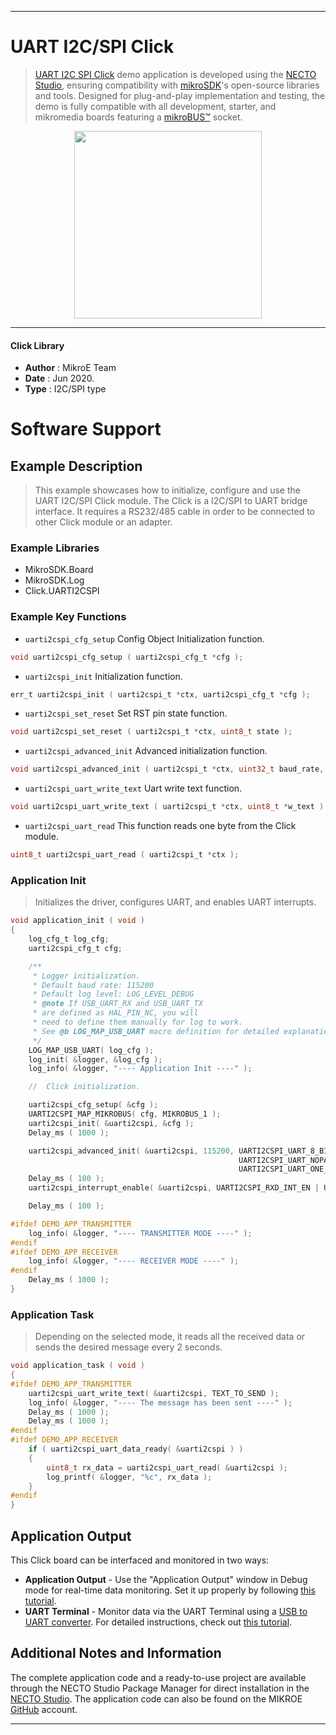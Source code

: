 
---
# UART I2C/SPI Click

> [UART I2C SPI Click](https://www.mikroe.com/?pid_product=MIKROE-3349) demo application is developed using
the [NECTO Studio](https://www.mikroe.com/necto), ensuring compatibility with [mikroSDK](https://www.mikroe.com/mikrosdk)'s
open-source libraries and tools. Designed for plug-and-play implementation and testing, the demo is fully compatible with
all development, starter, and mikromedia boards featuring a [mikroBUS&trade;](https://www.mikroe.com/mikrobus) socket.

<p align="center">
  <img src="https://www.mikroe.com/?pid_product=MIKROE-3349&image=1" height=300px>
</p>

---

#### Click Library

- **Author**        : MikroE Team
- **Date**          : Jun 2020.
- **Type**          : I2C/SPI type

# Software Support

## Example Description

> This example showcases how to initialize, configure and use the UART I2C/SPI Click module. 
> The Click is a I2C/SPI to UART bridge interface. It requires a RS232/485 cable in order to be 
> connected to other Click module or an adapter.

### Example Libraries

- MikroSDK.Board
- MikroSDK.Log
- Click.UARTI2CSPI

### Example Key Functions

- `uarti2cspi_cfg_setup` Config Object Initialization function. 
```c
void uarti2cspi_cfg_setup ( uarti2cspi_cfg_t *cfg );
``` 
 
- `uarti2cspi_init` Initialization function. 
```c
err_t uarti2cspi_init ( uarti2cspi_t *ctx, uarti2cspi_cfg_t *cfg );
```

- `uarti2cspi_set_reset` Set RST pin state function. 
```c
void uarti2cspi_set_reset ( uarti2cspi_t *ctx, uint8_t state );
```

- `uarti2cspi_advanced_init` Advanced initialization function. 
```c
void uarti2cspi_advanced_init ( uarti2cspi_t *ctx, uint32_t baud_rate, uint8_t data_bits, uint8_t parity_mode, uint8_t stop_bits );
```
 
- `uarti2cspi_uart_write_text` Uart write text function. 
```c
void uarti2cspi_uart_write_text ( uarti2cspi_t *ctx, uint8_t *w_text );
```

- `uarti2cspi_uart_read` This function reads one byte from the Click module. 
```c
uint8_t uarti2cspi_uart_read ( uarti2cspi_t *ctx );
```

### Application Init

> Initializes the driver, configures UART, and enables UART interrupts. 

```c
void application_init ( void )
{
    log_cfg_t log_cfg;
    uarti2cspi_cfg_t cfg;

    /** 
     * Logger initialization.
     * Default baud rate: 115200
     * Default log level: LOG_LEVEL_DEBUG
     * @note If USB_UART_RX and USB_UART_TX 
     * are defined as HAL_PIN_NC, you will 
     * need to define them manually for log to work. 
     * See @b LOG_MAP_USB_UART macro definition for detailed explanation.
     */
    LOG_MAP_USB_UART( log_cfg );
    log_init( &logger, &log_cfg );
    log_info( &logger, "---- Application Init ----" );

    //  Click initialization.

    uarti2cspi_cfg_setup( &cfg );
    UARTI2CSPI_MAP_MIKROBUS( cfg, MIKROBUS_1 );
    uarti2cspi_init( &uarti2cspi, &cfg );
    Delay_ms ( 1000 );

    uarti2cspi_advanced_init( &uarti2cspi, 115200, UARTI2CSPI_UART_8_BIT_DATA, 
                                                   UARTI2CSPI_UART_NOPARITY,
                                                   UARTI2CSPI_UART_ONE_STOPBIT );
    Delay_ms ( 100 );
    uarti2cspi_interrupt_enable( &uarti2cspi, UARTI2CSPI_RXD_INT_EN | UARTI2CSPI_THR_EMPTY_INT_EN );

    Delay_ms ( 100 );

#ifdef DEMO_APP_TRANSMITTER
    log_info( &logger, "---- TRANSMITTER MODE ----" );
#endif
#ifdef DEMO_APP_RECEIVER
    log_info( &logger, "---- RECEIVER MODE ----" );
#endif
    Delay_ms ( 1000 );
}
```

### Application Task

> Depending on the selected mode, it reads all the received data or sends the desired message every 2 seconds.

```c
void application_task ( void )
{
#ifdef DEMO_APP_TRANSMITTER
    uarti2cspi_uart_write_text( &uarti2cspi, TEXT_TO_SEND );
    log_info( &logger, "---- The message has been sent ----" );
    Delay_ms ( 1000 );
    Delay_ms ( 1000 );
#endif
#ifdef DEMO_APP_RECEIVER
    if ( uarti2cspi_uart_data_ready( &uarti2cspi ) )
    {
        uint8_t rx_data = uarti2cspi_uart_read( &uarti2cspi );
        log_printf( &logger, "%c", rx_data );
    }
#endif
}
```

## Application Output

This Click board can be interfaced and monitored in two ways:
- **Application Output** - Use the "Application Output" window in Debug mode for real-time data monitoring.
Set it up properly by following [this tutorial](https://www.youtube.com/watch?v=ta5yyk1Woy4).
- **UART Terminal** - Monitor data via the UART Terminal using
a [USB to UART converter](https://www.mikroe.com/click/interface/usb?interface*=uart,uart). For detailed instructions,
check out [this tutorial](https://help.mikroe.com/necto/v2/Getting%20Started/Tools/UARTTerminalTool).

## Additional Notes and Information

The complete application code and a ready-to-use project are available through the NECTO Studio Package Manager for 
direct installation in the [NECTO Studio](https://www.mikroe.com/necto). The application code can also be found on
the MIKROE [GitHub](https://github.com/MikroElektronika/mikrosdk_click_v2) account.

---
